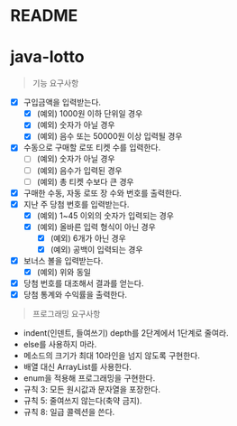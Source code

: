 # README

# java-lotto

> 기능 요구사항

- [x]  구입금액을 입력받는다.
    - [x]  (예외) 1000원 이하 단위일 경우
    - [x]  (예외) 숫자가 아닐 경우
    - [x]  (예외) 음수 또는 50000원 이상 입력될 경우
- [x] 수동으로 구매할 로또 티켓 수를 입력한다.
    - [ ]  (예외) 숫자가 아닐 경우
    - [ ]  (예외) 음수가 입력된 경우
    - [ ]  (예외) 총 티켓 수보다 큰 경우
- [x]  구매한 수동, 자동 로또 장 수와 번호를 출력한다.
- [x]  지난 주 당첨 번호를 입력받는다.
    - [x]  (예외) 1~45 이외의 숫자가 입력되는 경우
    - [x]  (예외) 올바른 입력 형식이 아닌 경우
        - [x]  (예외) 6개가 아닌 경우
        - [x]  (예외) 공백이 입력되는 경우
- [x]  보너스 볼을 입력받는다.
    - [x]  (예외) 위와 동일
- [x]  당첨 번호를 대조해서 결과를 얻는다.
- [x]  당첨 통계와 수익률을 출력한다.

> 프로그래밍 요구사항

- indent(인덴트, 들여쓰기) depth를 2단계에서 1단계로 줄여라.
- else를 사용하지 마라.
- 메소드의 크기가 최대 10라인을 넘지 않도록 구현한다.
- 배열 대신 ArrayList를 사용한다.
- enum을 적용해 프로그래밍을 구현한다.
- 규칙 3: 모든 원시값과 문자열을 포장한다.
- 규칙 5: 줄여쓰지 않는다(축약 금지).
- 규칙 8: 일급 콜렉션을 쓴다.